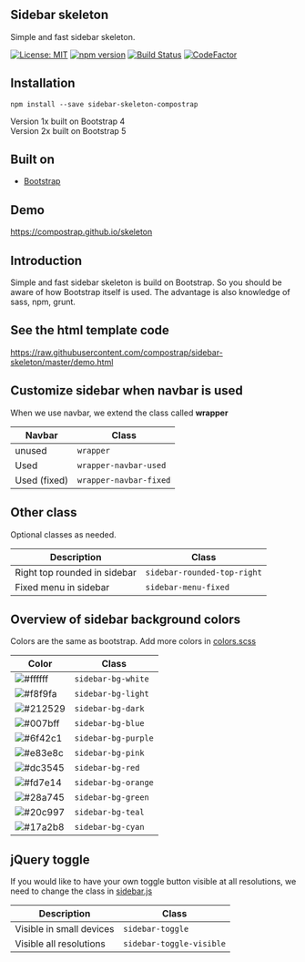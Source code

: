 ## Sidebar skeleton
Simple and fast sidebar skeleton.

[![License: MIT](https://img.shields.io/badge/License-MIT-yellow.svg)](https://github.com/compostrap/sidebar-skeleton/blob/master/license.md)
[![npm version](https://badge.fury.io/js/sidebar-skeleton-compostrap.svg)](https://badge.fury.io/js/sidebar-skeleton-compostrap)
[![Build Status](https://travis-ci.com/compostrap/sidebar-skeleton.svg?branch=master)](https://travis-ci.com/compostrap/sidebar-skeleton)
[![CodeFactor](https://www.codefactor.io/repository/github/compostrap/sidebar-skeleton/badge)](https://www.codefactor.io/repository/github/compostrap/sidebar-skeleton)

## Installation
```
npm install --save sidebar-skeleton-compostrap
```

Version 1x built on Bootstrap 4  
Version 2x built on Bootstrap 5

## Built on
- [Bootstrap](https://getbootstrap.com)

## Demo
https://compostrap.github.io/skeleton

## Introduction
Simple and fast sidebar skeleton is build on Bootstrap. So you should be aware of how Bootstrap itself is used.
The advantage is also knowledge of sass, npm, grunt.

## See the html template code
https://raw.githubusercontent.com/compostrap/sidebar-skeleton/master/demo.html

## Customize sidebar when navbar is used
When we use navbar, we extend the class called **wrapper**

| Navbar       | Class                  |
| ------------ | ---------------------- |
| unused       | `wrapper`              |
| Used         | `wrapper-navbar-used`  |
| Used (fixed) | `wrapper-navbar-fixed` |

## Other class
Optional classes as needed.

| Description                  | Class                       |
| ---------------------------- | --------------------------- |
| Right top rounded in sidebar | `sidebar-rounded-top-right` |
| Fixed menu in sidebar        | `sidebar-menu-fixed`        |

## Overview of sidebar background colors
Colors are the same as bootstrap. Add more colors in [colors.scss](https://github.com/compostrap/sidebar-skeleton/blob/master/scss/themes/_colors.scss)

| Color                                                           | Class               |
| --------------------------------------------------------------- | ------------------- |
| ![#ffffff](https://via.placeholder.com/15/ffffff/ffffff.png) | `sidebar-bg-white`  |
| ![#f8f9fa](https://via.placeholder.com/15/f8f9fa/f8f9fa.png) | `sidebar-bg-light`  |
| ![#212529](https://via.placeholder.com/15/212529/212529.png) | `sidebar-bg-dark`   |
| ![#007bff](https://via.placeholder.com/15/007bff/007bff.png) | `sidebar-bg-blue`   |
| ![#6f42c1](https://via.placeholder.com/15/6f42c1/6f42c1.png) | `sidebar-bg-purple` |
| ![#e83e8c](https://via.placeholder.com/15/e83e8c/e83e8c.png) | `sidebar-bg-pink`   |
| ![#dc3545](https://via.placeholder.com/15/dc3545/dc3545.png) | `sidebar-bg-red`    |
| ![#fd7e14](https://via.placeholder.com/15/fd7e14/fd7e14.png) | `sidebar-bg-orange` |
| ![#28a745](https://via.placeholder.com/15/28a745/28a745.png) | `sidebar-bg-green`  |
| ![#20c997](https://via.placeholder.com/15/20c997/20c997.png) | `sidebar-bg-teal`   |
| ![#17a2b8](https://via.placeholder.com/15/17a2b8/17a2b8.png) | `sidebar-bg-cyan`   |

## jQuery toggle
If you would like to have your own toggle button visible at all resolutions, we need to change the class in [sidebar.js](https://github.com/compostrap/sidebar-skeleton/blob/master/dist/js/sidebar.js)

| Description              | Class                    |
| ------------------------ | ------------------------ |
| Visible in small devices | `sidebar-toggle`         |
| Visible all resolutions  | `sidebar-toggle-visible` |
